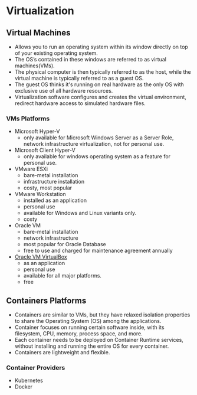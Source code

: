 # Virtualization

## Virtual Machines

- Allows you to run an operating system within its window directly on top of your existing operating system.
- The OS’s contained in these windows are referred to as virtual machines(VMs).
- The physical computer is then typically referred to as the host, while the virtual machine is typically referred to as a guest OS.
- The guest OS thinks it's running on real hardware as the only OS with exclusive use of all hardware resources.
- Virtualization software configures and creates the virtual environment, redirect hardware access to simulated hardware files.

### VMs Platforms

- Microsoft Hyper-V
  - only available for Microsoft Windows Server as a Server Role, network infrastructure virtualization, not for personal use.
- Microsoft Client Hyper-V
  - only available for windows operating system as a feature for personal use.
- VMware ESXi
  - bare-metal installation
  - infrastructure installation
  - costy, most popular
- VMware Workstation
  - installed as an application
  - personal use
  - available for Windows and Linux variants only.
  - costy
- Oracle VM
  - bare-metal installation
  - network infrastructure
  - most popular for Oracle Database
  - free to use and charged for maintenance agreement annually
- [Oracle VM VirtualBox](./virtualbox.md)
  - as an application
  - personal use
  - available for all major platforms.
  - free

## Containers Platforms

- Containers are similar to VMs, but they have relaxed isolation properties to share the Operating System (OS) among the applications.
- Container focuses on running certain software inside, with its filesystem, CPU, memory, process space, and more.
- Each container needs to be deployed on Container Runtime services, without installing and running the entire OS for every container.
- Containers are lightweight and flexible.

### Container Providers

- Kubernetes
- Docker
